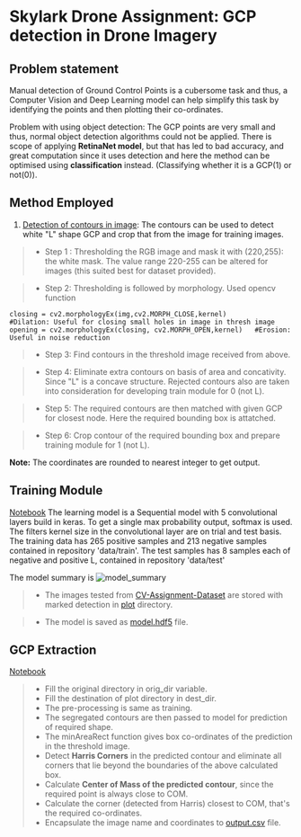 # Skylark Drone Assignment: GCP detection in Drone Imagery

## Problem statement
Manual detection of Ground Control Points is a cubersome task and thus, a Computer Vision and Deep Learning model can help simplify this task by identifying the points and then plotting their co-ordinates.

Problem with using object detection: The GCP points are very small and thus, normal object detection algorithms could not be applied. There is scope of applying <strong>RetinaNet model</strong>, but that has led to bad accuracy, and great computation since it uses detection and here the method can be optimised using <strong>classification</strong> instead. (Classifying whether it is a GCP(1) or not(0)).

## Method Employed


1. <a href='image_process.py'>Detection of contours in image</a>: The contours can be used to detect white "L" shape GCP and crop that from the image for training images.

>* Step 1 : Thresholding the RGB image and mask it with (220,255): the white mask. The value range 220-255 can be altered for images (this suited best for dataset provided).

>* Step 2: Thresholding is followed by morphology. Used opencv function

~~~~
closing = cv2.morphologyEx(img,cv2.MORPH_CLOSE,kernel)       #Dilation: Useful for closing small holes in image in thresh image
opening = cv2.morphologyEx(closing, cv2.MORPH_OPEN,kernel)   #Erosion: Useful in noise reduction
~~~~

>* Step 3: Find contours in the threshold image received from above.

>* Step 4: Eliminate extra contours on basis of area and concativity. Since "L" is a concave structure. Rejected contours also are taken into consideration for developing train module for 0 (not L).

>* Step 5: The required contours are then matched with given GCP for closest node. Here the required bounding box is attatched.

>* Step 6: Crop contour of the required bounding box and prepare  training module for 1 (not L).

<strong>Note:</strong> The coordinates are rounded to nearest integer to get output.

## Training Module
<a href='training.ipynb'>Notebook</a>
The learning model is a Sequential model with 5 convolutional layers build in keras.  To get a single max probability output, softmax is used. The filters kernel size in the convolutional layer are on trial and test basis. The training data has 265 positive samples and 213 negative samples contained in repository 'data/train'. The test samples has 8 samples each of negative and positive L, contained in repository 'data/test'
    
The model summary is
![model_summary](test_images/model_summary.png)

>* The images tested from <a href='CV-Assignment-Dataset'>CV-Assignment-Dataset</a> are stored with marked detection in <a href='/plot'>plot</a> directory.

>* The model is saved as <a href='model.hdf5'>model.hdf5</a> file.

## GCP Extraction
<a href='gcp_extraction.ipynb'>Notebook</a>

>* Fill the original directory in orig_dir variable.
>* Fill the destination of plot directory in dest_dir.
>* The pre-processing is same as training.
>* The segregated contours are then passed to model for prediction of required shape.
>* The minAreaRect function gives box co-ordinates of the prediction in the threshold image.
>* Detect <strong>Harris Corners</strong> in the predicted contour and eliminate all corners that lie beyond the boundaries of the above calculated box.
>* Calculate <strong>Center of Mass of the predicted contour</strong>, since the  required point is always close to COM.
>* Calculate the corner (detected from Harris) closest to COM, that's the required co-ordinates.
>* Encapsulate the image name and coordinates to <a href='output.csv'>output.csv</a> file.